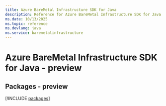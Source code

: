 ```yaml
---
title: Azure BareMetal Infrastructure SDK for Java
description: Reference for Azure BareMetal Infrastructure SDK for Java
ms.date: 10/13/2025
ms.topic: reference
ms.devlang: java
ms.service: baremetalinfrastructure
---
```

# Azure BareMetal Infrastructure SDK for Java - preview
## Packages - preview
[!INCLUDE [packages](baremetal-infrastructure-index.md)]